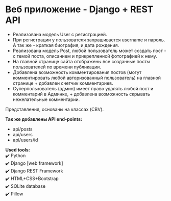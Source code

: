 # Веб приложение - Django + REST API

- Реализована модель User с регистрацией.
- При регистрации у пользователя запрашивается username и пароль. А так же - краткая биография, и дата рождения.
- Реализована модель Post, любой пользователь может создать пост - с темой поста, описанием и прикрепленной фотографией к нему.
- На главной странице сайта отображены все созданные посты пользователей по времени публикации.
- Добавлена возможность комментирования постов (могут комментировать любой авторизованный пользователь) на главной странице + добавлен счетчик комментариев.
- Суперпользователь (админ) имеет право удалять любой пост и комментарий в Админке, + добавлена возможность скрывать нежелательные комментарии.

Представления, основаны на классах (CBV).

__Так же добавлены API end-points:__
- api/posts
- api/users
- api/users/id


__Used tools:__    
:heavy_check_mark: Python    
:heavy_check_mark: Django [web framework]   
:heavy_check_mark: Django REST Framework    
:heavy_check_mark: HTML+CSS+Bootstrap    
:heavy_check_mark: SQLite database    
:heavy_check_mark: Pillow    
